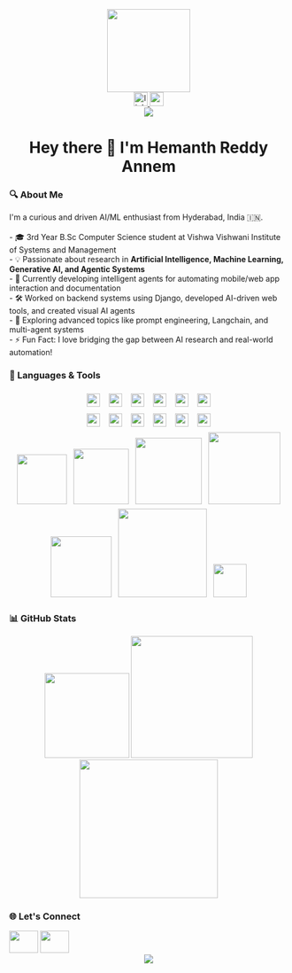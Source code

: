 <div align="center"> <img height="150" src="https://media.giphy.com/media/M9gbBd9nbDrOTu1Mqx/giphy.gif" /> </div>
<div align="center"> <a href="https://www.linkedin.com/in/hemanth-reddy-annem-a144bb256"> <img src="https://img.shields.io/static/v1?message=LinkedIn&logo=linkedin&label=&color=0077B5&logoColor=white&labelColor=&style=for-the-badge" height="25" alt="linkedin logo" /> </a> <a href="mailto:hemanthreddyannem@gmail.com"> <img src="https://img.shields.io/static/v1?message=Gmail&logo=gmail&label=&color=EA4335&logoColor=white&labelColor=&style=for-the-badge" height="25" alt="gmail logo" /> </a> </div>
<div align="center"> <img src="https://visitor-badge.laobi.icu/badge?page_id=Hemanth0411.Hemanth0411" /> </div>
<h1 align="center">Hey there 👋 I'm Hemanth Reddy Annem</h1>
<h3 align="left">🔍 About Me</h3> <p align="left"> I'm a curious and driven AI/ML enthusiast from Hyderabad, India 🇮🇳.<br><br> - 🎓 3rd Year B.Sc Computer Science student at Vishwa Vishwani Institute of Systems and Management<br> - 💡 Passionate about research in <strong>Artificial Intelligence, Machine Learning, Generative AI, and Agentic Systems</strong><br> - 🤖 Currently developing intelligent agents for automating mobile/web app interaction and documentation<br> - 🛠️ Worked on backend systems using Django, developed AI-driven web tools, and created visual AI agents<br> - 🧠 Exploring advanced topics like prompt engineering, Langchain, and multi-agent systems<br> - ⚡ Fun Fact: I love bridging the gap between AI research and real-world automation! </p>
<h3 align="left">🧰 Languages & Tools</h3>

<!-- Row 1 -->
<div align="center">
  <img src="https://cdn.jsdelivr.net/gh/devicons/devicon/icons/python/python-original.svg" width="24px" style="margin: 6px;" />
  <img src="https://cdn.jsdelivr.net/gh/devicons/devicon/icons/docker/docker-plain-wordmark.svg" width="24px" style="margin: 6px;" />
  <img src="https://cdn.jsdelivr.net/gh/devicons/devicon/icons/git/git-original.svg" width="24px" style="margin: 6px;" />
  <img src="https://cdn.jsdelivr.net/gh/devicons/devicon/icons/nodejs/nodejs-original.svg" width="24px" style="margin: 6px;" />
  <img src="https://cdn.jsdelivr.net/gh/devicons/devicon/icons/mongodb/mongodb-original.svg" width="24px" style="margin: 6px;" />
  <img src="https://cdn.jsdelivr.net/gh/devicons/devicon/icons/django/django-plain.svg" width="24px" style="margin: 6px;" />
</div>

<!-- Row 2 -->
<div align="center">
  <img src="https://cdn.jsdelivr.net/gh/devicons/devicon/icons/flask/flask-original.svg" width="24px" style="margin: 6px;" />
  <img src="https://cdn.jsdelivr.net/gh/devicons/devicon/icons/tensorflow/tensorflow-original.svg" width="24px" style="margin: 6px;" />
  <img src="https://cdn.jsdelivr.net/gh/devicons/devicon/icons/pytorch/pytorch-original.svg" width="24px" style="margin: 6px;" />
  <img src="https://cdn.jsdelivr.net/gh/devicons/devicon/icons/numpy/numpy-original.svg" width="24px" style="margin: 6px;" />
  <img src="https://cdn.jsdelivr.net/gh/devicons/devicon/icons/pandas/pandas-original.svg" width="24px" style="margin: 6px;" />
  <img src="https://cdn.jsdelivr.net/gh/devicons/devicon/icons/scipy/scipy-original.svg" width="24px" style="margin: 6px;" />
</div>

<!-- Row 3 (Badges) -->
<div align="center">
  <img src="https://img.shields.io/badge/Keras-red?logo=keras&style=flat-square" width="90px" style="margin: 4px;" />
  <img src="https://img.shields.io/badge/Streamlit-FF4B4B?logo=streamlit&logoColor=white&style=flat-square" width="100px" style="margin: 4px;" />
  <img src="https://img.shields.io/badge/Computer Vision-blue?style=flat-square" width="120px" style="margin: 4px;" />
  <img src="https://img.shields.io/badge/Machine Learning-yellow?style=flat-square" width="130px" style="margin: 4px;" />
  <img src="https://img.shields.io/badge/Deep Learning-purple?style=flat-square" width="110px" style="margin: 4px;" />
  <img src="https://img.shields.io/badge/Reinforcement Learning-008080?style=flat-square" width="160px" style="margin: 4px;" />
  <img src="https://img.shields.io/badge/AI-000000?style=flat-square&logo=OpenAI&logoColor=white" width="60px" style="margin: 4px;" />
</div>


<h3 align="left">📊 GitHub Stats</h3> <div align="center"> <img src="https://github-readme-stats.vercel.app/api/top-langs?username=Hemanth0411&layout=compact&theme=rose_pine&langs_count=6" height="153" /> <img src="https://streak-stats.demolab.com?user=Hemanth0411&theme=dark&hide_border=false" height="220" /> <img src="https://github-readme-stats.vercel.app/api?username=Hemanth0411&show_icons=true&theme=dracula&count_private=true&include_all_commits=true" height="250" /> </div>
<h3 align="left">🌐 Let's Connect</h3> <div align="left"> <a href="https://www.linkedin.com/in/hemanth-reddy-annem-a144bb256"><img src="https://raw.githubusercontent.com/maurodesouza/profile-readme-generator/master/src/assets/icons/social/linkedin/default.svg" width="52" height="40" /></a> <a href="mailto:hemanthreddyannem@gmail.com"><img src="https://raw.githubusercontent.com/maurodesouza/profile-readme-generator/master/src/assets/icons/social/gmail/default.svg" width="52" height="40" /></a> </div>
<div align="center"> <img src="https://profile-counter.glitch.me/Hemanth0411/count.svg?" /> </div>
